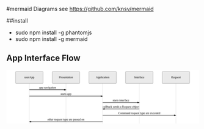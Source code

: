 #mermaid Diagrams
see https://github.com/knsv/mermaid

##install
- sudo npm install -g phantomjs
- sudo npm install -g mermaid

## App Interface Flow
![alt text](https://github.com/tgi-io/tgi-core/blob/master/spec/mermaid/app-interface.png)

